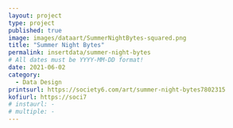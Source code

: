 ```yaml
---
layout: project
type: project
published: true
image: images/dataart/SummerNightBytes-squared.png
title: "Summer Night Bytes"
permalink: insertdata/summer-night-bytes
# All dates must be YYYY-MM-DD format!
date: 2021-06-02
category:
  - Data Design
printsurl: https://society6.com/art/summer-night-bytes7802315
kofiurl: https://soci7
# instaurl: -
# multiple: -
---
```

